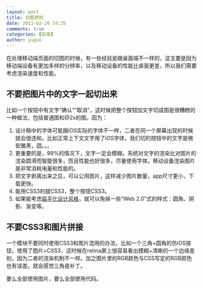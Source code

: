 ```yaml
---
layout: post
title: 切图原则
date: 2013-02-20 14:35
comments: true
categories: [前端]
author: yuguo
---
```

在处理移动端页面的切图的时候，有一些经验是跟桌面端不一样的，这主要是因为移动端设备有更加多样的分辨率，以及移动设备的性能比桌面更差，所以我们需要考虑渲染速度和性能。

不要把图片中的文字一起切出来
---

比如一个按钮中有文字“确认”“取消”，这时候把整个按钮加文字切成图是很糟糕的一种做法，包括普通图和@2x的图。因为：

1. 设计稿中的字体可能跟iOS实际的字体不一样，二者在同一个屏幕出现的时候就会很违和。比如正常上下文文字用了iOS字体，我们切的按钮中的文字是微软雅黑，囧。。。
2. 更重要的是，99%的情况下，文字一定会模糊。系统对文字的渲染比对图片的渲染圆滑而智能很多，而且性能也好很多，尽量使用字体。移动设备渲染图片是非常消耗电量和性能的。
3. 把文字剥离出来之后，可以公用图片，这样减少图片数量，app尺寸更小，下载更快。
4. 能用CSS3的就CSS3，整个按钮CSS3。
5. 如果能考虑[扁平化设计风格](http://www.qianduan.net/the-flat-design-aesthetic.html)，就可以免掉一些“Web 2.0”式的样式：圆角、阴影、渐变等。

不要CSS3和图片拼接
---

一个模块不要同时使用CSS3和图片混用的办法，比如一个三角+圆角的仿iOS按钮，使用了图片+CSS3，这时候在retina屏上很容易看出模糊+清晰的一个边缘差别，因为二者的渲染机制不一样。加之图片里的RGB颜色与CSS写定的RGB颜色也有误差。就会感觉三角是补丁。

要么全部使用图片，要么全部使用代码。